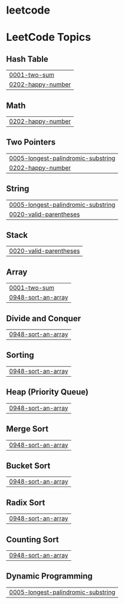# leetcode
<!---LeetCode Topics Start-->
# LeetCode Topics
## Hash Table
|  |
| ------- |
| [0001-two-sum](https://github.com/michael-ngx/leetcode/tree/master/0001-two-sum) |
| [0202-happy-number](https://github.com/michael-ngx/leetcode/tree/master/0202-happy-number) |
## Math
|  |
| ------- |
| [0202-happy-number](https://github.com/michael-ngx/leetcode/tree/master/0202-happy-number) |
## Two Pointers
|  |
| ------- |
| [0005-longest-palindromic-substring](https://github.com/michael-ngx/leetcode/tree/master/0005-longest-palindromic-substring) |
| [0202-happy-number](https://github.com/michael-ngx/leetcode/tree/master/0202-happy-number) |
## String
|  |
| ------- |
| [0005-longest-palindromic-substring](https://github.com/michael-ngx/leetcode/tree/master/0005-longest-palindromic-substring) |
| [0020-valid-parentheses](https://github.com/michael-ngx/leetcode/tree/master/0020-valid-parentheses) |
## Stack
|  |
| ------- |
| [0020-valid-parentheses](https://github.com/michael-ngx/leetcode/tree/master/0020-valid-parentheses) |
## Array
|  |
| ------- |
| [0001-two-sum](https://github.com/michael-ngx/leetcode/tree/master/0001-two-sum) |
| [0948-sort-an-array](https://github.com/michael-ngx/leetcode/tree/master/0948-sort-an-array) |
## Divide and Conquer
|  |
| ------- |
| [0948-sort-an-array](https://github.com/michael-ngx/leetcode/tree/master/0948-sort-an-array) |
## Sorting
|  |
| ------- |
| [0948-sort-an-array](https://github.com/michael-ngx/leetcode/tree/master/0948-sort-an-array) |
## Heap (Priority Queue)
|  |
| ------- |
| [0948-sort-an-array](https://github.com/michael-ngx/leetcode/tree/master/0948-sort-an-array) |
## Merge Sort
|  |
| ------- |
| [0948-sort-an-array](https://github.com/michael-ngx/leetcode/tree/master/0948-sort-an-array) |
## Bucket Sort
|  |
| ------- |
| [0948-sort-an-array](https://github.com/michael-ngx/leetcode/tree/master/0948-sort-an-array) |
## Radix Sort
|  |
| ------- |
| [0948-sort-an-array](https://github.com/michael-ngx/leetcode/tree/master/0948-sort-an-array) |
## Counting Sort
|  |
| ------- |
| [0948-sort-an-array](https://github.com/michael-ngx/leetcode/tree/master/0948-sort-an-array) |
## Dynamic Programming
|  |
| ------- |
| [0005-longest-palindromic-substring](https://github.com/michael-ngx/leetcode/tree/master/0005-longest-palindromic-substring) |
<!---LeetCode Topics End-->